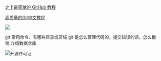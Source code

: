 

 [史上最简单的 GitHub 教程](https://blog.csdn.net/qq_35246620/article/details/66973794)

 [高质量的Git中文教程](https://github.com/geeeeeeeeek/git-recipes)

![](http://img.dubiqc.com/201902/17023150.png-sign)

git 常用命令、有哪些目录或区域 git 是怎么管理代码的，提交错误的话，怎么撤销
介绍数据仓库

![开源许可证](http://www.ruanyifeng.com/blogimg/asset/201105/free_software_licenses.png)